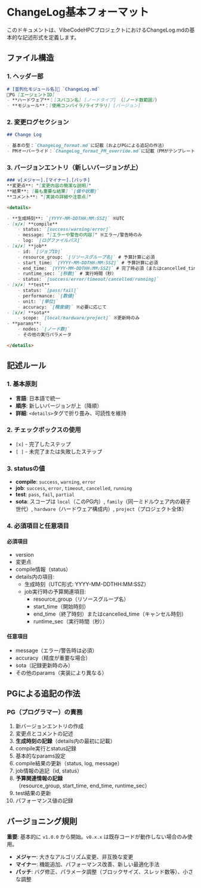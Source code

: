 # ChangeLog基本フォーマット

このドキュメントは、VibeCodeHPCプロジェクトにおけるChangeLog.mdの基本的な記述形式を定義します。

## ファイル構造

### 1. ヘッダー部
```markdown
# [並列化モジュール名]📁 `ChangeLog.md`
🤖PG [エージェントID]  
- **ハードウェア**：[スパコン名] [ノードタイプ] （[ノード数範囲]）  
- **モジュール**：[使用コンパイラ/ライブラリ] [バージョン]  
```

### 2. 変更ログセクション
```markdown
## Change Log

- 基本の型：`ChangeLog_format.md`に記載（およびPGによる追記の作法）
- PMオーバーライド：`ChangeLog_format_PM_override.md`に記載（PMがテンプレートから生成）
```

### 3. バージョンエントリ（新しいバージョンが上）

```markdown
### v[メジャー].[マイナー].[パッチ]
**変更点**: "[変更内容の簡潔な説明]"  
**結果**: [最も重要な結果] `[値や状態]`  
**コメント**: "[実装の詳細や注意点]"  

<details>

- **生成時刻**: `[YYYY-MM-DDTHH:MM:SSZ]` ※UTC
- [x/✗] **compile**
    - status: `[success/warning/error]`
    - message: "[エラーや警告の内容]" ※エラー/警告時のみ
    - log: `[ログファイルパス]`
- [x/✗] **job**
    - id: `[ジョブID]`
    - resource_group: `[リソースグループ名]` # 予算計算に必須
    - start_time: `[YYYY-MM-DDTHH:MM:SSZ]` # 予算計算に必須
    - end_time: `[YYYY-MM-DDTHH:MM:SSZ]` # 完了時必須（またはcancelled_time）
    - runtime_sec: `[秒数]` # 実行時間（秒）
    - status: `[success/error/timeout/cancelled/running]`
- [x/✗] **test**
    - status: `[pass/fail]`
    - performance: `[数値]`
    - unit: `[単位]`
    - accuracy: `[精度値]` ※必要に応じて
- [x/✗] **sota**
    - scope: `[local/hardware/project]` ※更新時のみ
- **params**:
    - nodes: `[ノード数]`
    - その他の実行パラメータ

</details>
```

## 記述ルール

### 1. 基本原則
- **言語**: 日本語で統一
- **順序**: 新しいバージョンが上（降順）
- **詳細**: `<details>`タグで折り畳み、可読性を維持

### 2. チェックボックスの使用
- `[x]` - 完了したステップ
- `[ ]` - 未完了または失敗したステップ

### 3. statusの値
- **compile**: `success`, `warning`, `error`
- **job**: `success`, `error`, `timeout`, `cancelled`, `running`
- **test**: `pass`, `fail`, `partial`
- **sota**: スコープは `local`（このPG内）, `family`（同一ミドルウェア内の親子世代）, `hardware`（ハードウェア構成内）, `project`（プロジェクト全体）

### 4. 必須項目と任意項目
#### 必須項目
- version
- 変更点
- compile情報（status）
- details内の項目:
  - 生成時刻（UTC形式: YYYY-MM-DDTHH:MM:SSZ）
  - job実行時の予算関連項目:
    - resource_group（リソースグループ名）
    - start_time（開始時刻）
    - end_time（終了時刻）またはcancelled_time（キャンセル時刻）
    - runtime_sec（実行時間（秒））

#### 任意項目
- message（エラー/警告時は必須）
- accuracy（精度が重要な場合）
- sota（記録更新時のみ）
- その他のparams（実装により異なる）

## PGによる追記の作法

### PG（プログラマー）の責務
1. 新バージョンエントリの作成
2. 変更点とコメントの記述
3. **生成時刻の記録**（details内の最初に記載）
4. compile実行とstatus記録
5. 基本的なparams設定
6. compile結果の更新（status, log, message）
7. job情報の追記（id, status）
8. **予算関連情報の記録**（resource_group, start_time, end_time, runtime_sec）
9. test結果の更新
10. パフォーマンス値の記録

## バージョニング規則
**重要**: 基本的に `v1.0.0` から開始。`v0.x.x` は既存コードが動作しない場合のみ使用。

- **メジャー**: 大きなアルゴリズム変更、非互換な変更
- **マイナー**: 機能追加、パフォーマンス改善、新しい最適化手法
- **パッチ**: バグ修正、パラメータ調整（ブロックサイズ、スレッド数等）、小さな調整